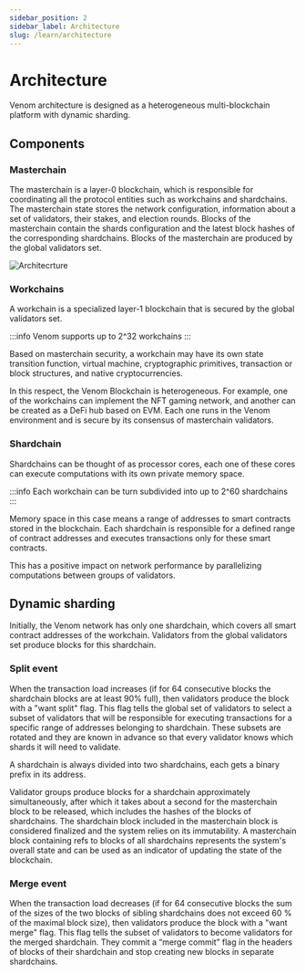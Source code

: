 ```yaml
---
sidebar_position: 2
sidebar_label: Architecture
slug: /learn/architecture
---
```


# Architecture

Venom architecture is designed as a heterogeneous multi-blockchain platform with dynamic sharding.

## Components

### Masterchain

The masterchain is a layer-0 blockchain, which is responsible for coordinating all the protocol entities such as workchains and shardchains. The masterchain state stores the network configuration, information about a set of validators, their stakes, and election rounds. Blocks of the masterchain contain the shards configuration and the latest block hashes of the corresponding shardchains. Blocks of the masterchain are produced by the global validators set.

![Architecrture](../../../static/img/architecture.jpeg)

### Workchains

A workchain is a specialized layer-1 blockchain that is secured by the global validators set.

:::info
Venom supports up to 2^32 workchains
:::

Based on masterchain security, a workchain may have its own state transition function, virtual machine, cryptographic primitives, transaction or block structures, and native cryptocurrencies.

In this respect, the Venom Blockchain is heterogeneous. For example, one of the workchains can implement the NFT gaming network, and another can be created as a DeFi hub based on EVM. Each one runs in the Venom environment and is secure by its consensus of masterchain validators.

### Shardchain

Shardchains can be thought of as processor cores, each one of these cores can execute computations with its own private memory space.

:::info
Each workchain can be turn subdivided into up to 2^60 shardchains
:::

Memory space in this case means a range of addresses to smart contracts stored in the blockchain. Each shardchain is responsible for a defined range of contract addresses and executes transactions only for these smart contracts.

This has a positive impact on network performance by parallelizing computations between groups of validators.

## Dynamic sharding

Initially, the Venom network has only one shardchain, which covers all smart contract addresses of the workchain. Validators from the global validators set produce blocks for this shardchain.

### Split event

When the transaction load increases (if for 64 consecutive blocks the shardchain blocks are at least 90% full), then validators produce the block with a "want split" flag. This flag tells the global set of validators to select a subset of validators that will be responsible for executing transactions for a specific range of addresses belonging to shardchain. These subsets are rotated and they are known in advance so that every validator knows which shards it will need to validate.

A shardchain is always divided into two shardchains, each gets a binary prefix in its address.

Validator groups produce blocks for a shardchain approximately simultaneously, after which it takes about a second for the masterchain block to be released, which includes the hashes of the blocks of shardchains. The shardchain block included in the masterchain block is considered finalized and the system relies on its immutability. A masterchain block containing refs to blocks of all shardchains represents the system's overall state and can be used as an indicator of updating the state of the blockchain.

### Merge event

When the transaction load decreases (if for 64 consecutive blocks the sum of the sizes of the two blocks of sibling shardchains does not exceed 60 % of the maximal block size), then validators produce the block with a "want merge" flag. This flag tells the subset of validators to become validators for the merged shardchain. They commit a “merge commit” flag in the headers of blocks of their shardchain and stop creating new blocks in separate shardchains.
